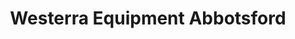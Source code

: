 ---
title: "Westerra Equipment Abbotsford"
url: /abbotsford/westerra-equipment-abbotsford/
shop: trade
---